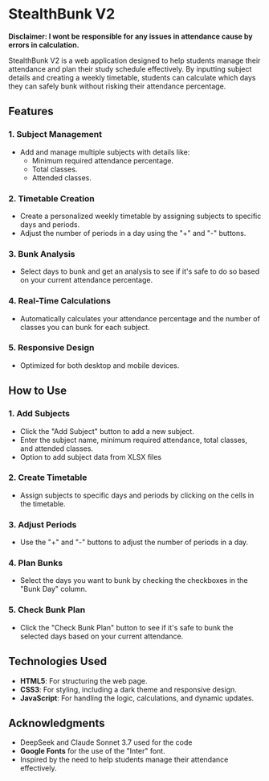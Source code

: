 # StealthBunk V2 

**Disclaimer: I wont be responsible for any issues in attendance cause by errors in calculation.**

StealthBunk V2 is a web application designed to help students manage their attendance and plan their study schedule effectively. By inputting subject details and creating a weekly timetable, students can calculate which days they can safely bunk without risking their attendance percentage.

## Features

### 1. **Subject Management**
- Add and manage multiple subjects with details like:
  - Minimum required attendance percentage.
  - Total classes.
  - Attended classes.

### 2. **Timetable Creation**
- Create a personalized weekly timetable by assigning subjects to specific days and periods.
- Adjust the number of periods in a day using the "+" and "-" buttons.

### 3. **Bunk Analysis**
- Select days to bunk and get an analysis to see if it's safe to do so based on your current attendance percentage.
  
### 4. **Real-Time Calculations**
- Automatically calculates your attendance percentage and the number of classes you can bunk for each subject.

### 5. **Responsive Design**
- Optimized for both desktop and mobile devices.

## How to Use

### 1. **Add Subjects**
- Click the "Add Subject" button to add a new subject.
- Enter the subject name, minimum required attendance, total classes, and attended classes.
- Option to add subject data from XLSX files
### 2. **Create Timetable**
- Assign subjects to specific days and periods by clicking on the cells in the timetable.

### 3. **Adjust Periods**
- Use the "+" and "-" buttons to adjust the number of periods in a day.

### 4. **Plan Bunks**
- Select the days you want to bunk by checking the checkboxes in the "Bunk Day" column.

### 5. **Check Bunk Plan**
- Click the "Check Bunk Plan" button to see if it's safe to bunk the selected days based on your current attendance.

## Technologies Used

- **HTML5**: For structuring the web page.
- **CSS3**: For styling, including a dark theme and responsive design.
- **JavaScript**: For handling the logic, calculations, and dynamic updates.

## Acknowledgments
- DeepSeek and Claude Sonnet 3.7 used for the code
- **Google Fonts** for the use of the "Inter" font.
- Inspired by the need to help students manage their attendance effectively.

